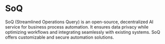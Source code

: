 # SoQ
SoQ (Streamlined Operations Query) is an open-source, decentralized AI service for business process automation. It ensures data privacy while optimizing workflows and integrating seamlessly with existing systems. SoQ offers customizable and secure automation solutions.
